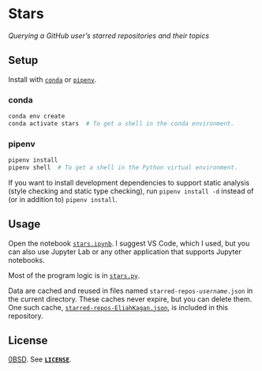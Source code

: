 <!-- SPDX-License-Identifier: 0BSD -->

# Stars

*Querying a GitHub user’s starred repositories and their topics*

## Setup

Install with [`conda`](https://en.wikipedia.org/wiki/Conda_(package_manager))
or [`pipenv`](https://pipenv.pypa.io/en/latest/).

### conda

```sh
conda env create
conda activate stars  # To get a shell in the conda environment.
```

### pipenv

```sh
pipenv install
pipenv shell  # To get a shell in the Python virtual environment.
```

If you want to install development dependencies to support static analysis
(style checking and static type checking), run `pipenv install -d` instead of
(or in addition to) `pipenv install`.

## Usage

Open the notebook [`stars.ipynb`](stars.ipynb). I suggest VS Code, which I
used, but you can also use Jupyter Lab or any other application that supports
Jupyter notebooks.

Most of the program logic is in [`stars.py`](stars.py).

Data are cached and reused in files named
<code>starred-repos-*username*.json</code> in the current directory. These
caches never expire, but you can delete them. One such cache,
[`starred-repos-EliahKagan.json`](starred-repos-EliahKagan.json), is included
in this repository.

## License

[0BSD](https://spdx.org/licenses/0BSD.html). See [**`LICENSE`**](LICENSE).
